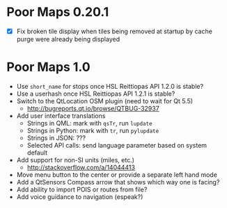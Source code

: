 Poor Maps 0.20.1
================

* [X] Fix broken tile display when tiles being removed at startup by
      cache purge were already being displayed

Poor Maps 1.0
=============

* Use `short_name` for stops once HSL Reittiopas API 1.2.0 is stable?
* Use a userhash once HSL Reittiopas API 1.2.1 is stable?
* Switch to the QtLocation OSM plugin (need to wait for Qt 5.5)
    - <http://bugreports.qt.io/browse/QTBUG-32937>
* Add user interface translations
    - Strings in QML: mark with `qsTr`, run `lupdate`
    - Strings in Python: mark with `tr`, run `pylupdate`
    - Strings in JSON: ???
    - Selected API calls: send language parameter based on system default
* Add support for non-SI units (miles, etc.)
    - <http://stackoverflow.com/a/14044413>
* Move menu button to the center or provide a separate left hand mode
* Add a QtSensors Compass arrow that shows which way one is facing?
* Add ability to import POIS or routes from file?
* Add voice guidance to navigation (espeak?)
